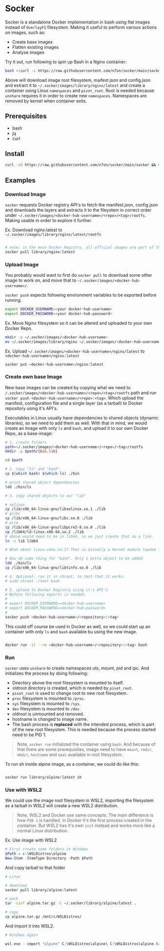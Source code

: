 # Socker
Socker is a standalone Docker implementation in bash using flat images instead of `OverlayFS` filesystem. Making it useful to perform various actions on images, such as:

* Create base images
* Flatten existing images
* Analyse images

Try it out, run following to spin up Bash in a Nginx container:

```bash
bash <(curl -s https://raw.githubusercontent.com/n7on/socker/main/socker) run library/nginx:latest bash
```

Above will download image root filesystem, maifest.json and config.json and extract it to `~/.socker/images/library/nginx/latest` and create a container using Linux `namespaces` and `pivot_root`. Root is needed because `unshare` requires it in order to create new `namespaces`. Namespaces are removed by kernel when container exits.

## Prerequisites
* bash
* jq
* curl

## Install
```bash
curl -sO https://raw.githubusercontent.com/n7on/socker/main/socker && sudo mv socker /usr/sbin/ && sudo chmod 755 /usr/sbin/socker
```


## Examples

### Download Image
`socker` requests Docker registry API's to fetch the manifest.json, config.json and downloads the layers and extracts it to the fileystem in correct order under `~/.socker/images/<docker-hub-username>/<repo>/<tag>/rootfs`. Making usable in order to explore it further.  

Ex. Download nginx:latest to `~/.socker/images/library/nginx/latest/rootfs` 

``` bash

# note: in the main Docker Registry, all official images are part of the library "user".
socker pull library/nginx:latest

```

### Upload Image
You probably would want to first do `socker pull` to download some other image to work on, and move that to `~/.socker/images/<docker-hub-username>/`.

`socker push` expects following environment variables to be exported before running.

```bash
export DOCKER_USERNAME=<your docker-hub-username>
export DOCKER_PASSWORD=<your docker-hub-password>

```

Ex. Move Nginx filesystem so it can be altered and uploaded to your own Docker Repo.
```bash
mkdir -p ~/.socker/images/<docker-hub-username>
mv ~/.socker/images/library/nginx ~/.socker/images/<docker-hub-username>/nginx

```

Ex. Upload `~/.socker/images/<docker-hub-username>/nginx/latest` to `<docker-hub-username>/nginx:latest`  
``` bash
socker put <docker-hub-username>/nginx:latest

```

### Create own base Image
New base images can be created by copying what we need to `/.socker/images/<docker-hub-username>/<repo>/<tag>/rootfs` path and run `socker push <docker-hub-username>/<repo>:<tag>`. Which upload the manifest, configuration file and a single layer (as a tarball) to Docker repository using it's API's. 

Executables in Linux usually have dependencies to shared objects (dynamic libraries), so we need to add them as well. With that in mind, we would create an Image with only `ls` and `bash`, and upload it to our own Docker Repo, as a base-image:

```bash
# 1. create folders
path=~/.socker/images/<docker-hub-username>/<repo>/<tag>/rootfs
mkdir -p $path/{bin,lib}

cd $path

# 2. copy "ls" and "bash"
cp $(which bash) $(which ls) ./bin

# print shared object dependencies
ldd ./bin/ls

# 3. copy shared objects to our "lib"

# selinux
cp /lib/x86_64-linux-gnu/libselinux.so.1 ./lib
# glibc
cp /lib/x86_64-linux-gnu/libc.so.6 ./lib
# pcre
cp /lib/x86_64-linux-gnu/libpcre2-8.so.0 ./lib
cp /lib64/ld-linux-x86-64.so.2 ./lib
# above would need to be in lib64, so we just create that as a link.
ln -s lib lib64 

# What about linux-vdso.so.1? That is actually a kernel module loaded from memory.

# Now do same thing for "bash". Only 1 extra object to be added
ldd ./bin/ls
cp /lib/x86_64-linux-gnu/libtinfo.so.6 ./lib

# 4. Optional: run it in chroot, to test that it works.
# sudo chroot ./test bash

# 5. upload to Docker Registry using it's API's
# Before following exports is needed:
# 
# export DOCKER_USERNAME=<docker-hub-username>
# export DOCKER_PASSWORD=<docker-hub-password>
#
socker push <docker-hub-username>/<repository>:<tag>

```

This could off course be used in Docker as well, so we could start up an container with only `ls` and `bash` available bu using the new image.

```bash

docker run -it --rm <docker-hub-username>/<repository>:<tag> bash
```


### Run
`socker` uses `unshare` to create namespaces uts, mount, pid and ipc. And initializes the process by doing following:

* Directory above the root filesystem is mounted to itself. 
* oldroot directory is created, which is needed by `pivot_root`.
* `pivot_root` is used to change root to new root filesystem.
* `proc` filesystem is mounted to `/proc`.
* `sys` filesystem is mounted to `/sys`.
* `dev` filesystem is mounted to `/dev`.
* oldroot is unmounted and removed.
* hostname is changed to image name.
* The bash process is __replaced__ with the intended process, which is part of the new root filesystem. This is needed because the process started need to be PID 1.

> Note, `socker run` initialized the container using `bash`. And because of that there are some prerequisites, image need to have `mount`, `rmdir`, `mkdir`, `hostname` and `exec` available in root filesystem.

To run sh inside alpine image, as a container, we could do like this:
```bash

socker run library/alpine:latest sh
```

### Use with WSL2
We could use the image root filesystem in WSL2, importing the filesystem as a tarball in WSL2 will create a new WSL2 distribution. 

> Note, WSL2 and Docker use same concepts. The main difference is how `PID 1` is handled. In Docker it's the first process created in the container. But WSL2 has it's own `init` instead and works more like a normal Linux distribution.

Ex. Use image with WSL2

``` powershell
# First create some folders in Windows
$Path = c:\WSLDistros\alpine
New-Item -ItemType Directory -Path $Path

```
And copy tarball to that folder  
```bash
# Linux

# download
socker pull library/alpine:latest

# pack
tar -czvf alpine.tar.gz -C ~/.socker/library/alpine/latest .

# copy
cp alpine.tar.gz /mnt/c/WSLDistros/
```
And import it into WSL2.
``` powershell
# Windows again

wsl.exe --import "alpine" C:\WSLDistros\alpine\ C:\WSLDistros\alpine.tar.gz
```
